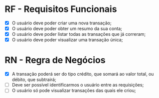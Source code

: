 # RF - Requisitos Funcionais

- [x] O usuário deve poder criar uma nova transação;
- [x] O usuário deve poder obter um resumo da sua conta;
- [x] O usuário deve poder listar todas as transações que já correram;
- [x] O usuário deve poder visualizar uma transação única;

# RN - Regra de Negócios

- [x] A transação poderá ser do tipo crédito, que somará ao valor total, ou débito, que subtrairá;
- [ ] Deve ser possível identificarmos o usuário entre as requisições;
- [ ] O usuário só pode visualizar transações das quais ele criou;